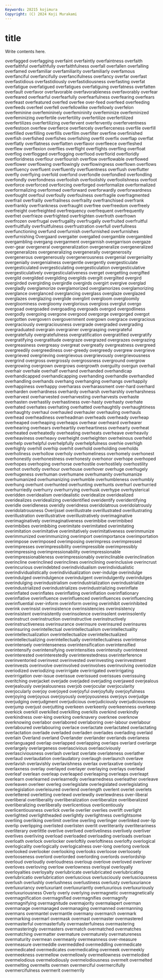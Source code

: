 ```yaml
---
Keywords: 28215 kojimura
Copyright: (C) 2024 Koji Murakami
---
```


# title

Write contents here.



overfagged
overfagging overfaint overfaintly overfaintness overfaith overfaithful overfaithfully overfaithfulness overfall overfallen
overfalling overfamed overfamiliar overfamiliarity overfamiliarly overfamous overfanciful overfancifully overfancifulness overfancy
overfar overfast overfastidious overfastidiously overfastidiousness overfasting overfat overfatigue overfatigued overfatigues
overfatiguing overfatness overfatten overfault overfavor overfavorable overfavorableness overfavorably overfear overfeared
overfearful overfearfully overfearfulness overfearing overfears overfeast overfeatured overfed overfee over-feed
overfeed overfeeding overfeeds overfeel overfell overfellowlike overfellowly overfelon overfeminine overfemininely
overfemininity overfeminize overfeminized overfeminizing overfertile overfertility overfertilize overfertilized overfertilizes overfertilizing
overfervent overfervently overferventness overfestoon overfew overfierce overfiercely overfierceness overfile overfill
overfilled overfilling overfills overfilm overfilter overfine overfinished overfish overfished overfishes
overfishing overfit overfix overflap overflat overflatly overflatness overflatten overflavor overfleece
overfleshed overflew overflexion overflies overflight overflights overfling overfloat overflog overflogged
overflogging overflood overflorid overfloridly overfloridness overflour overflourish overflow overflowable overflowed
overflower overflowing overflowingly overflowingness overflown overflows overfluency overfluent overfluently overfluentness
overflush overflutter overfly overflying overfold overfond overfondle overfondled overfondling overfondly
overfondness overfoolish overfoolishly overfoolishness overfoot overforce overforced overforcing overforged overformalize
overformalized overformalizing overformed overforward overforwardly overforwardness overfought overfoul overfoully overfoulness
overfragile overfragmented overfrail overfrailly overfrailness overfrailty overfranchised overfrank overfrankly overfrankness
overfraught overfree overfreedom overfreely overfreight overfreighted overfrequency overfrequent overfrequently overfret
overfrieze overfrighted overfrighten overfroth overfrown overfrozen overfrugal overfrugality overfrugally overfruited
overfruitful overfruitfully overfruitfulness overfrustration overfull overfullness overfunctioning overfund overfurnish overfurnished
overfurnishes overfurnishing Overgaard overgaiter overgalled overgamble overgambled overgambling overgang overgarment
overgarnish overgarrison overgaze over-gear overgeneral overgeneralization overgeneralize overgeneralized overgeneralizes overgeneralizing
overgenerally overgenerosity overgenerous overgenerously overgenerousness overgenial overgeniality overgenially overgenialness overgentle
overgently overgesticulate overgesticulated overgesticulating overgesticulation overgesticulative overgesticulatively overgesticulativeness overget overgetting
overgifted overgild overgilded overgilding overgilds overgilt overgilted overgird overgirded overgirding
overgirdle overgirds overgirt overgive overglad overgladly overglamorize overglamorized overglamorizes overglamorizing
overglance overglanced overglancing overglass overglaze overglazed overglazes overglazing overglide overglint
overgloom overgloomily overgloominess overgloomy overglorious overgloss overglut overgo overgoad overgoaded
overgoading overgoads overgod overgodliness overgodly overgoing overgone overgood overgorge overgorged
overgot overgotten overgovern overgovernment overgown overgrace overgracious overgraciously overgraciousness overgrade
overgraded overgrading overgraduated overgrain overgrainer overgrasping overgrateful overgratefully overgratefulness overgratification
overgratified overgratify overgratifying overgratitude overgraze overgrazed overgrazes overgrazing overgreasiness overgreasy
overgreat overgreatly overgreatness overgreed overgreedily overgreediness over-greedy overgreedy overgrew overgrieve
overgrieved overgrieving overgrievous overgrievously overgrievousness overgrind overgross overgrossly overgrossness overground
overgrow overgrowing overgrown overgrows overgrowth overguilty overgun overhail overhair overhale
overhalf overhand overhanded overhandicap overhandicapped overhandicapping overhanding overhandle overhandled overhandling
overhands overhang overhanging overhangs overhappily overhappiness overhappy overharass overharassment over-hard
overhard overharden overhardness overhardy overharsh overharshly overharshness overharvest overharvested overharvesting
overharvests overhaste overhasten overhastily overhastiness over-hasty overhasty overhate overhated overhates
overhating overhatted overhaughtily overhaughtiness overhaughty overhaul overhauled overhauler overhauling overhauls
overhead overheadiness overheadman overheads overheady overheap overheaped overheaping overheaps overhear
overheard overhearer overhearing overhears overheartily overheartiness overhearty overheat overheated overheatedly
overheating overheats overheave overheavily overheaviness overheavy overheight overheighten overheinous overheld
overhelp overhelpful overhelpfully overhelpfulness overhie overhigh overhighly overhill overhip overhit
overhold overholding overholds overholiness overhollow overholy overhomeliness overhomely overhonest overhonestly
overhonestness overhonesty overhonor overhope overhoped overhopes overhoping overhorse overhostile overhostilely
overhostility overhot overhotly overhour overhouse overhover overhuge overhugely overhugeness overhuman
overhumane overhumanity overhumanize overhumanized overhumanizing overhumble overhumbleness overhumbly overhung overhunt
overhunted overhunting overhunts overhurl overhurried overhurriedly overhurry overhurrying overhusk overhype
overhysterical overidden overidealism overidealistic overidealize overidealized overidealizes overidealizing overidentified overidentify
overidentifying overidle overidleness overidly overidness overidolatrous overidolatrously overidolatrousness Overijssel overillustrate
overillustrated overillustrating overillustration overillustrative overillustratively overimaginative overimaginatively overimaginativeness overimbibe overimbibed
overimbibes overimbibing overimitate overimitated overimitating overimitation overimitative overimitatively overimitativeness overimmunize
overimmunized overimmunizing overimport overimportance overimportation overimpose overimposed overimposing overimpress overimpressed
overimpresses overimpressibility overimpressible overimpressibly overimpressing overimpressionability overimpressionable overimpressionableness overimpressionably overinclinable
overinclination overincline overinclined overinclines overinclining overinclusive overincrust overincurious overindebted overindividualism
overindividualistic overindividualistically overindividualization over-indulge overindulge overindulged overindulgence overindulgent overindulgently overindulges
overindulging overindustrialism overindustrialization overindustrialize overindustrialized overindustrializes overindustrializing overinflate overinflated overinflates
overinflating overinflation overinflationary overinflative overinfluence overinfluenced overinfluences overinfluencing overinfluential over-inform
overinform overing overinhibit overinhibited overink overinsist overinsistence overinsistencies overinsistency overinsistent
overinsistently overinsolence overinsolent overinsolently overinstruct overinstruction overinstructive overinstructively overinstructiveness overinsurance
overinsure overinsured overinsures overinsuring overintellectual overintellectualism overintellectuality overintellectualization overintellectualize overintellectualized
overintellectualizing overintellectually overintellectualness overintense overintensely overintenseness overintensification overintensified overintensify overintensifying
overintensities overintensity overinterest overinterested overinterestedly overinterestedness overinterference overinventoried overinvest overinvested
overinvesting overinvestment overinvests overinvolve overinvolved overinvolves overinvolving overiodize overiodized overiodizing
overirrigate overirrigated overirrigating overirrigation over-issue overissue overissued overissues overissuing overitching
overjacket overjade overjaded overjading overjawed overjealous overjealously overjealousness overjob overjocular
overjocularity overjocularly overjoy overjoyed overjoyful overjoyfully overjoyfulness overjoying overjoyous overjoyously
overjoyousness overjoys overjudge overjudging overjudgment overjudicious overjudiciously overjudiciousness overjump overjust
overjutting overkeen overkeenly overkeenness overkeep overkick overkill overkilled overkilling overkills
overkind overkindly overkindness over-king overking overknavery overknee overknow overknowing overlabor
overlabored overlaboring over-labour overlabour overlaboured overlabouring overlace overlactate overlactated overlactating
overlactation overlade overladed overladen overlades overlading overlaid overlain Overland overland
Overlander overlander overlands overlaness overlanguaged overlap overlapped overlapping overlaps overlard
overlarge overlargely overlargeness overlascivious overlasciviously overlasciviousness overlash overlast overlate overlateness
overlather overlaud overlaudation overlaudatory overlaugh overlaunch overlave overlavish overlavishly overlavishness
overlax overlaxative overlaxly overlaxness overlay overlayed overlayer overlaying overlays overlead
overleaf overlean overleap overleaped overleaping overleaps overleapt overlearn overlearned overlearnedly
overlearnedness overleather overleave overleaven overleer overleg overlegislate overlegislated overlegislating overlegislation
overleisured overlend overlength overlent overlet overlets overlettered overletting overlewd overlewdly
overlewdness over-liberal overliberal overliberality overliberalization overliberalize overliberalized overliberalizing overliberally overlicentious
overlicentiously overlicentiousness overlick overlie overlier overlies overlift overlight overlighted overlightheaded
overlightly overlightness overlightsome overliing overliking overlimit overline overling overlinger overlinked
over-lip overlip overlipping overlisted overlisten overlit overliterarily overliterariness overliterary overlittle
overlive overlived overliveliness overlively overliver overlives overliving overload overloaded overloading
overloads overloan overloath overlock overlocker overloftily overloftiness overlofty overlogical overlogicality
overlogically overlogicalness over-long overlong overlook overlooked overlooker overlooking overlooks overloose
overloosely overlooseness overlord overlorded overlording overlords overlordship overloud overloudly overloudness
overloup overlove overloved overlover overloves overloving overlow overlowness overloyal overloyally
overloyalties overloyalty overlubricate overlubricated overlubricating overlubricatio overlubrication overluscious overlusciously overlusciousness
overlush overlushly overlushness overlustiness overlusty overluxuriance overluxuriancy overluxuriant overluxuriantly overluxurious
overluxuriously overluxuriousness Overly overly overlying overmagnetic overmagnetically overmagnification overmagnified overmagnifies
overmagnify overmagnifying overmagnitude overmajority overmalapert overman overmanage overmanaged overmanaging overmanned
overmanning overmans overmantel overmantle overmany overmarch overmark overmarking overmarl overmask
overmast overmaster overmastered overmasterful overmasterfully overmasterfulness overmastering overmasteringly overmasters overmatch
overmatched overmatches overmatching overmatter overmature overmaturely overmatureness overmaturity overmean overmeanly
overmeanness over-measure overmeasure overmeddle overmeddled overmeddling overmedicate overmedicated overmedicates overmedicating
overmeek overmeekly overmeekness overmellow overmellowly overmellowness overmelodied overmelodious overmelodiously overmelodiousness
overmelt overmelted overmelting overmelts overmen overmerciful overmercifully overmercifulness overmerit overmerrily
